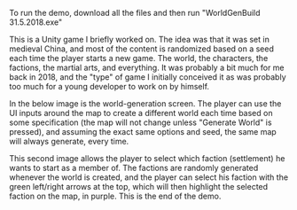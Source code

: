 To run the demo, download all the files and then run "WorldGenBuild 31.5.2018.exe"

This is a Unity game I briefly worked on. The idea was that it was set in medieval China, and
most of the content is randomized based on a seed each time the player starts a new game. The world,
the characters, the factions, the martial arts, and everything. It was probably a bit much for
me back in 2018, and the "type" of game I initially conceived it as was probably too much for
a young developer to work on by himself.

In the below image is the world-generation screen. The player can use the UI inputs around the map
to create a different world each time based on some specification (the map will not change unless
"Generate World" is pressed), and assuming the exact same options and seed, the same map will always
generate, every time.
<First Image>
  
This second image allows the player to select which faction (settlement) he wants to start as a 
member of. The factions are randomly generated whenever the world is created, and the player can
select his faction with the green left/right arrows at the top, which will then highlight
the selected faction on the map, in purple. This is the end of the demo.
<Second Image>

